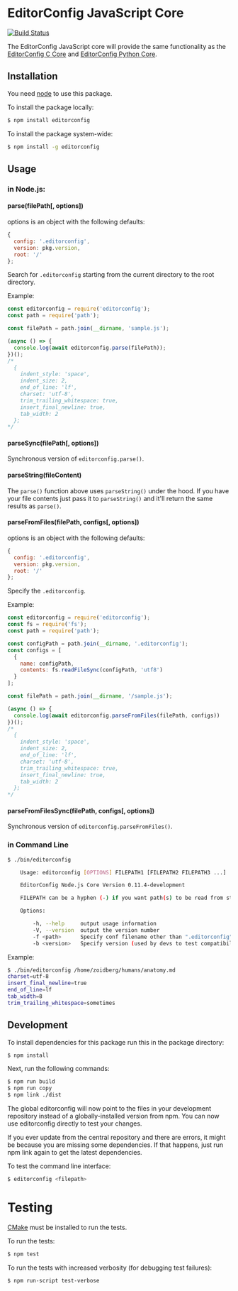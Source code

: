 # EditorConfig JavaScript Core

[![Build Status](https://travis-ci.org/editorconfig/editorconfig-core-js.svg?branch=master)](https://travis-ci.org/editorconfig/editorconfig-core-js)

The EditorConfig JavaScript core will provide the same functionality as the
[EditorConfig C Core][] and [EditorConfig Python Core][].


## Installation

You need [node][] to use this package.

To install the package locally:

```bash
$ npm install editorconfig
```

To install the package system-wide:

```bash
$ npm install -g editorconfig
```

## Usage

### in Node.js:

#### parse(filePath[, options])

options is an object with the following defaults:

```js
{
  config: '.editorconfig',
  version: pkg.version,
  root: '/'
};
```

Search for `.editorconfig` starting from the current directory to the root directory.

Example:

```js
const editorconfig = require('editorconfig');
const path = require('path');

const filePath = path.join(__dirname, 'sample.js');

(async () => {
  console.log(await editorconfig.parse(filePath));
})();
/*
  {
    indent_style: 'space',
    indent_size: 2,
    end_of_line: 'lf',
    charset: 'utf-8',
    trim_trailing_whitespace: true,
    insert_final_newline: true,
    tab_width: 2
  };
*/
```

#### parseSync(filePath[, options])

Synchronous version of `editorconfig.parse()`.

#### parseString(fileContent)

The `parse()` function above uses `parseString()` under the hood. If you have your file contents
just pass it to `parseString()` and it'll return the same results as `parse()`.

#### parseFromFiles(filePath, configs[, options])

options is an object with the following defaults:

```js
{
  config: '.editorconfig',
  version: pkg.version,
  root: '/'
};
```

Specify the `.editorconfig`.

Example:

```js
const editorconfig = require('editorconfig');
const fs = require('fs');
const path = require('path');

const configPath = path.join(__dirname, '.editorconfig');
const configs = [
  {
    name: configPath,
    contents: fs.readFileSync(configPath, 'utf8')
  }
];

const filePath = path.join(__dirname, '/sample.js');

(async () => {
  console.log(await editorconfig.parseFromFiles(filePath, configs))
})();
/*
  {
    indent_style: 'space',
    indent_size: 2,
    end_of_line: 'lf',
    charset: 'utf-8',
    trim_trailing_whitespace: true,
    insert_final_newline: true,
    tab_width: 2
  };
*/
```

#### parseFromFilesSync(filePath, configs[, options])

Synchronous version of `editorconfig.parseFromFiles()`.

### in Command Line

```bash
$ ./bin/editorconfig

    Usage: editorconfig [OPTIONS] FILEPATH1 [FILEPATH2 FILEPATH3 ...]

    EditorConfig Node.js Core Version 0.11.4-development

    FILEPATH can be a hyphen (-) if you want path(s) to be read from stdin.

    Options:

        -h, --help     output usage information
        -V, --version  output the version number
        -f <path>      Specify conf filename other than ".editorconfig"
        -b <version>   Specify version (used by devs to test compatibility)
```

Example:

```bash
$ ./bin/editorconfig /home/zoidberg/humans/anatomy.md
charset=utf-8
insert_final_newline=true
end_of_line=lf
tab_width=8
trim_trailing_whitespace=sometimes
```

## Development

To install dependencies for this package run this in the package directory:

```bash
$ npm install
```

Next, run the following commands:

```bash
$ npm run build
$ npm run copy
$ npm link ./dist
```

The global editorconfig will now point to the files in your development
repository instead of a globally-installed version from npm. You can now use
editorconfig directly to test your changes.

If you ever update from the central repository and there are errors, it might
be because you are missing some dependencies. If that happens, just run npm
link again to get the latest dependencies.

To test the command line interface:

```bash
$ editorconfig <filepath>
```

# Testing

[CMake][] must be installed to run the tests.

To run the tests:

```bash
$ npm test
```

To run the tests with increased verbosity (for debugging test failures):

```bash
$ npm run-script test-verbose
```

[EditorConfig C Core]: https://github.com/editorconfig/editorconfig-core
[EditorConfig Python Core]: https://github.com/editorconfig/editorconfig-core-py
[node]: http://nodejs.org/
[cmake]: http://www.cmake.org
